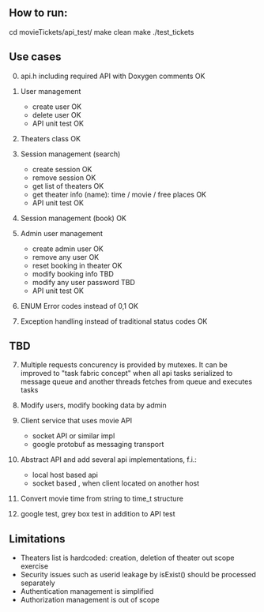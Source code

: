 How to run:
----------
cd movieTickets/api_test/
make clean
make
./test_tickets


Use cases
---------

0.  api.h  including required API with Doxygen comments OK

1.  User management
    - create user                   OK
    - delete user                   OK
    - API unit test                 OK

2.  Theaters class                  OK


3.  Session  management (search)
    - create session                OK
    - remove session                OK
    - get list of theaters          OK
    - get theater info (name):
      time / movie / free places    OK
    - API unit test                 OK

4.  Session  management (book)      OK


5.  Admin user management
    - create admin user             OK
    - remove any user               OK
    - reset booking in theater      OK
    - modify booking info           TBD
    - modify any user password      TBD
    - API unit test                 OK


6. ENUM Error codes instead of 0,1  OK

8. Exception handling instead of traditional status codes  OK


TBD
---

7. Multiple requests concurency is provided by mutexes.
   It can be improved to "task fabric concept" when all api tasks serialized
   to message queue and another threads fetches from queue and executes tasks

9.  Modify users, modify booking data by admin

10. Client service that uses movie API
    - socket API or similar impl
    - google protobuf as messaging transport

11. Abstract API and add several api implementations, f.i.:
    - local host based api
    - socket based , when  client located on another host

12. Convert movie time from string to time_t structure

13. google test, grey box test in addition to  API test


Limitations
-----------
- Theaters list is hardcoded: creation, deletion of theater out scope exercise
- Security issues such as userid leakage by isExist() should be processed separately
- Authentication management is simplified
- Authorization management is out of scope

